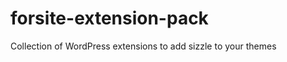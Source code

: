 forsite-extension-pack
======================

Collection of WordPress extensions to add sizzle to your themes